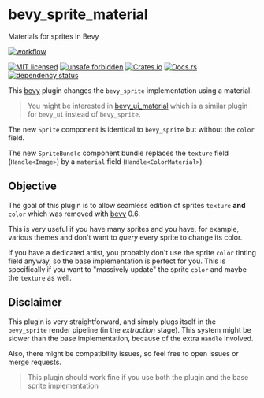 <!-- cargo-sync-readme start -->

# bevy_sprite_material

Materials for sprites in Bevy

[![workflow](https://github.com/ManevilleF/bevy_sprite_material/actions/workflows/rust.yaml/badge.svg)](https://github.com/ManevilleF/bevy_sprite_material/actions/workflows/rust.yaml)

[![MIT licensed](https://img.shields.io/badge/license-MIT-blue.svg)](./LICENSE)
[![unsafe forbidden](https://img.shields.io/badge/unsafe-forbidden-success.svg)](https://github.com/rust-secure-code/safety-dance/)
[![Crates.io](https://img.shields.io/crates/v/bevy_sprite_material.svg)](https://crates.io/crates/bevy_sprite_material)
[![Docs.rs](https://docs.rs/bevy_sprite_material/badge.svg)](https://docs.rs/bevy_sprite_material)
[![dependency status](https://deps.rs/crate/bevy_sprite_material/0.1.0/status.svg)](https://deps.rs/crate/bevy_sprite_material)

This [bevy] plugin changes the `bevy_sprite` implementation using a material.

> You might be interested in [bevy_ui_material](https://github.com/ManevilleF/bevy_ui_material) which is a similar plugin for `bevy_ui` instead of `bevy_sprite`.

The new `Sprite` component is identical to `bevy_sprite` but without the `color` field.

The new `SpriteBundle` component bundle replaces the `texture` field (`Handle<Image>`) by a `material` field (`Handle<ColorMaterial>`)

## Objective

The goal of this plugin is to allow seamless edition of sprites `texture` **and** `color` which was removed with [bevy] 0.6.

This is very useful if you have many sprites and you have, for example, various themes and don't want to *query* every sprite to change its color.

If you have a dedicated artist, you probably don't use the sprite `color` tinting field anyway, so the base implementation is perfect for you.
This is specifically if you want to "massively update" the sprite `color` and maybe the `texture` as well.

## Disclaimer

This plugin is very straightforward, and simply plugs itself in the `bevy_sprite` render pipeline (in the *extraction* stage).
This system might be slower than the base implementation, because of the extra `Handle` involved.

Also, there might be compatibility issues, so feel free to open issues or merge requests.

> This plugin should work fine if you use both the plugin and the base sprite implementation

[bevy]: https://github.com/bevyengine/bevy

<!-- cargo-sync-readme end -->